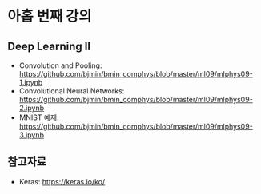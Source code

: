 # 아홉 번째 강의

## Deep Learning II

* Convolution and Pooling: https://github.com/bjmin/bmin_comphys/blob/master/ml09/mlphys09-1.ipynb
* Convolutional Neural Networks: https://github.com/bjmin/bmin_comphys/blob/master/ml09/mlphys09-2.ipynb
* MNIST 예제: https://github.com/bjmin/bmin_comphys/blob/master/ml09/mlphys09-3.ipynb

## 참고자료
* Keras: https://keras.io/ko/

